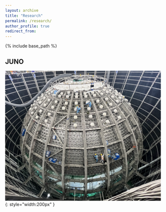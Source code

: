 ```yaml
---
layout: archive
title: "Research"
permalink: /research/
author_profile: true
redirect_from:
---
```


{% include base_path %}

## JUNO
![Figure caption](../images/juno0.png){: style="width:200px" } 

